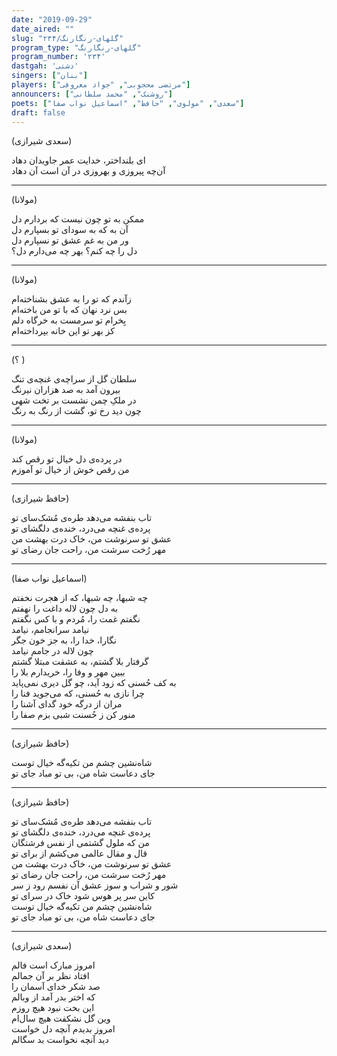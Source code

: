 ```yaml
---
date: "2019-09-29"
date_aired: ""
slug: "گلهای-رنگارنگ/۲۳۴"
program_type: "گلهای-رنگارنگ"
program_number: '۲۳۴'
dastgah: 'دشتی'
singers: ["بنان"]
players: ["مرتضی محجوبی", "جواد معروفی"]
announcers: ["روشنک", "محمد سلطانی"]
poets: ["سعدی", "مولوی", "حافظ", "اسماعیل نواب صفا"]
draft: false
--- 
```


(سعدی شیرازی)  

ای بلنداختر، خدایت عمر جاویدان دهاد  
آن‌چه پیروزی و بهروزی در آن است آن دهاد  

---  

(مولانا)  

ممکن به تو چون نیست که بردارم دل  
آن به که به سودای تو بسپارم دل  
ور من به غم عشق تو نسپارم دل  
دل را چه کنم؟ بهر چه می‌دارم دل؟  

---  

(مولانا)  

زآندم که تو را به عشق بشناخته‌ام  
بس نرد نهان که با تو من باخته‌ام  
بِخرام تو سرمست به خرگاه دلم  
کز بهر تو این خانه بپرداخته‌ام  

---  

(؟ )  

سلطان گل از سراچه‌ی غنچه‌ی تنگ  
بیرون آمد به صد هزاران نیرنگ  
در ملکِ چمن نشست بر تخت شهی  
چون دید رخ تو، گشت از رنگ به رنگ  

---  

(مولانا)  

در پرده‌ی دل خیال تو رقص كند  
من رقص خوش از خیال تو آموزم  

---  

(حافظ شیرازی)  

تاب بنفشه می‌دهد طره‌ی مُشک‌سای تو  
پرده‌ی غنچه می‌درد، خنده‌ی دلگشای تو  
عشق تو سرنوشت من، خاک درت بهشت من  
مهر رُخت سرشت من، راحت جان رضای تو  

---  

(اسماعیل نواب صفا)  

چه شبها، چه شبها، که از هجرت نخفتم  
به دل چون لاله داغت را نهفتم  
نگفتم غمت را، مُردم و با کس نگفتم  
نیامد سرانجامم، نیامد  
نگارا، خدا را، به جز خون جگر  
چون لاله در جامم نیامد  
گرفتار بلا گشتم، به عشقت مبتلا گشتم  
ببین مهر و وفا را، خریدارم بلا را  
به کف حُسنی که زود آید، چو گل دیری نمی‌پاید  
چرا نازی به حُسنی، که می‌جوید فنا را  
مران از درگه خود گدای آشنا را  
منور کن ز حُسنت شبی بزم صفا را  

---  

(حافظ شیرازی)  

شاه‌نشین چشم من تکیه‌گه خیال توست  
جای دعاست شاه من، بی تو مباد جای تو  

---  

(حافظ شیرازی)  

تاب بنفشه می‌دهد طره‌ی مُشک‌سای تو  
پرده‌ی غنچه می‌درد، خنده‌ی دلگشای تو  
من که ملول گشتمی از نفس فرشتگان  
قال و مقال عالمی می‌کشم از برای تو  
عشق تو سرنوشت من، خاک درت بهشت من  
مهر رُخت سرشت من، راحت جان رضای تو  
شور و شراب و سوز عشق آن نفسم رود ز سر  
کاین سر پر هوس شود خاک در سرای تو  
شاه‌نشین چشم من تکیه‌گه خیال توست  
جای دعاست شاه من، بی تو مباد جای تو  

---  

(سعدی شیرازی)  

امروز مبارک است فالم  
افتاد نظر بر آن جمالم  
صد شکر خدای آسمان را  
که اختر بدر آمد از وبالم  
این بخت نبود هیچ روزم  
وین گل نشكفت هیچ سال‌ام  
امروز بدیدم آنچه دل خواست  
دید آنچه نخواست بد سگالم  
